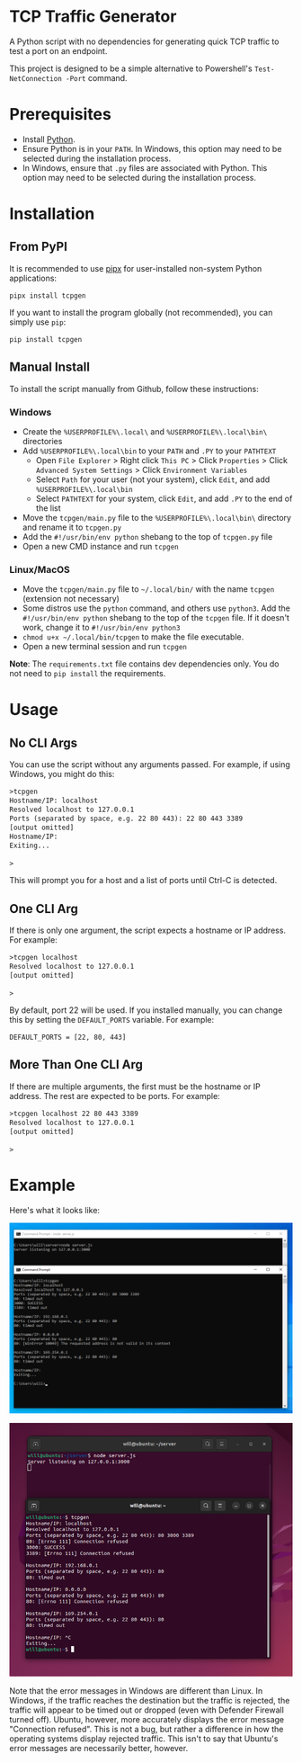 # TCP Traffic Generator

A Python script with no dependencies for generating quick TCP traffic to test a port on an endpoint.

This project is designed to be a simple alternative to Powershell's `Test-NetConnection -Port` command.

# Prerequisites

- Install [Python](https://www.python.org/).
- Ensure Python is in your `PATH`. In Windows, this option may need to be selected during the installation process.
- In Windows, ensure that `.py` files are associated with Python. This option may need to be selected during the installation process.

# Installation

## From PyPI

It is recommended to use [pipx](https://github.com/pypa/pipx) for user-installed non-system Python applications:

```
pipx install tcpgen
```

If you want to install the program globally (not recommended), you can simply use `pip`:

```
pip install tcpgen
```

## Manual Install

To install the script manually from Github, follow these instructions:

### Windows

- Create the `%USERPROFILE%\.local\` and `%USERPROFILE%\.local\bin\` directories
- Add `%USERPROFILE%\.local\bin` to your `PATH` and `.PY` to your `PATHTEXT`
  - Open `File Explorer` > Right click `This PC` > Click `Properties` > Click `Advanced System Settings` > Click `Environment Variables`
  - Select `Path` for your user (not your system), click `Edit`, and add `%USERPROFILE%\.local\bin`
  - Select `PATHTEXT` for your system, click `Edit`, and add `.PY` to the end of the list
- Move the `tcpgen/main.py` file to the `%USERPROFILE%\.local\bin\` directory and rename it to `tcpgen.py`
- Add the `#!/usr/bin/env python` shebang to the top of `tcpgen.py` file
- Open a new CMD instance and run `tcpgen`

### Linux/MacOS

- Move the `tcpgen/main.py` file to `~/.local/bin/` with the name `tcpgen` (extension not necessary)
- Some distros use the `python` command, and others use `python3`. Add the `#!/usr/bin/env python` shebang to the top of the `tcpgen` file. If it doesn't work, change it to `#!/usr/bin/env python3`
- `chmod u+x ~/.local/bin/tcpgen` to make the file executable.
- Open a new terminal session and run `tcpgen`

**Note**: The `requirements.txt` file contains dev dependencies only. You do not need to `pip install` the requirements.

# Usage

## No CLI Args

You can use the script without any arguments passed. For example, if using Windows, you might do this:

```
>tcpgen
Hostname/IP: localhost
Resolved localhost to 127.0.0.1
Ports (separated by space, e.g. 22 80 443): 22 80 443 3389
[output omitted]
Hostname/IP:
Exiting...

>
```

This will prompt you for a host and a list of ports until Ctrl-C is detected.

## One CLI Arg

If there is only one argument, the script expects a hostname or IP address. For example:

```
>tcpgen localhost
Resolved localhost to 127.0.0.1
[output omitted]

>
```

By default, port 22 will be used. If you installed manually, you can change this by setting the `DEFAULT_PORTS` variable. For example:

```
DEFAULT_PORTS = [22, 80, 443]
```

## More Than One CLI Arg

If there are multiple arguments, the first must be the hostname or IP address. The rest are expected to be ports. For example:

```
>tcpgen localhost 22 80 443 3389
Resolved localhost to 127.0.0.1
[output omitted]

>
```

# Example

Here's what it looks like:

![Windows](https://github.com/WillChamness/tcpgen/blob/main/.github/windows_example.png?raw=True)

![Ubuntu](https://github.com/WillChamness/tcpgen/blob/main/.github/ubuntu_example.png?raw=True)

Note that the error messages in Windows are different than Linux. In Windows, if the traffic reaches the destination but the traffic is rejected, the traffic will appear to be timed out or dropped (even with Defender Firewall turned off). Ubuntu, however, more accurately displays the error message "Connection refused". This is not a bug, but rather a difference in how the operating systems display rejected traffic. This isn't to say that Ubuntu's error messages are necessarily better, however.
